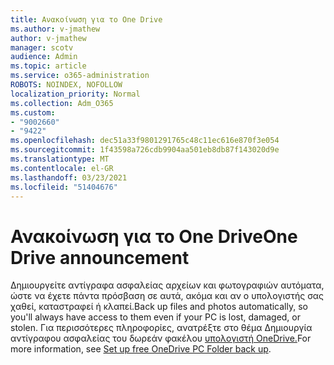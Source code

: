 ```yaml
---
title: Ανακοίνωση για το One Drive
ms.author: v-jmathew
author: v-jmathew
manager: scotv
audience: Admin
ms.topic: article
ms.service: o365-administration
ROBOTS: NOINDEX, NOFOLLOW
localization_priority: Normal
ms.collection: Adm_O365
ms.custom:
- "9002660"
- "9422"
ms.openlocfilehash: dec51a33f9801291765c48c11ec616e870f3e054
ms.sourcegitcommit: 1f43598a726cdb9904aa501eb8db87f143020d9e
ms.translationtype: MT
ms.contentlocale: el-GR
ms.lasthandoff: 03/23/2021
ms.locfileid: "51404676"
---
```

# <a name="one-drive-announcement"></a><span data-ttu-id="f1d30-102">Ανακοίνωση για το One Drive</span><span class="sxs-lookup"><span data-stu-id="f1d30-102">One Drive announcement</span></span>

<span data-ttu-id="f1d30-103">Δημιουργείτε αντίγραφα ασφαλείας αρχείων και φωτογραφιών αυτόματα, ώστε να έχετε πάντα πρόσβαση σε αυτά, ακόμα και αν ο υπολογιστής σας χαθεί, καταστραφεί ή κλαπεί.</span><span class="sxs-lookup"><span data-stu-id="f1d30-103">Back up files and photos automatically, so you'll always have access to them even if your PC is lost, damaged, or stolen.</span></span> <span data-ttu-id="f1d30-104">Για περισσότερες πληροφορίες, ανατρέξτε στο θέμα Δημιουργία αντίγραφου ασφαλείας του δωρεάν φακέλου [υπολογιστή OneDrive.](https://www.microsoft.com/microsoft-365/onedrive/pc-cloud-backup)</span><span class="sxs-lookup"><span data-stu-id="f1d30-104">For more information, see [Set up free OneDrive PC Folder back up](https://www.microsoft.com/microsoft-365/onedrive/pc-cloud-backup).</span></span>
